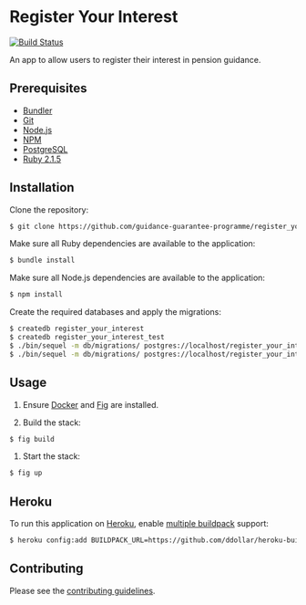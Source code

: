 # Register Your Interest

[![Build Status](https://travis-ci.org/guidance-guarantee-programme/register_your_interest.svg)](https://travis-ci.org/guidance-guarantee-programme/register_your_interest)

An app to allow users to register their interest in pension guidance.

## Prerequisites

* [Bundler]
* [Git]
* [Node.js][Node]
* [NPM]
* [PostgreSQL]
* [Ruby 2.1.5][Ruby]


## Installation

Clone the repository:

```sh
$ git clone https://github.com/guidance-guarantee-programme/register_your_interest.git
```

Make sure all Ruby dependencies are available to the application:

```sh
$ bundle install
```

Make sure all Node.js dependencies are available to the application:

```sh
$ npm install
```

Create the required databases and apply the migrations:

```sh
$ createdb register_your_interest
$ createdb register_your_interest_test
$ ./bin/sequel -m db/migrations/ postgres://localhost/register_your_interest
$ ./bin/sequel -m db/migrations/ postgres://localhost/register_your_interest_test
```

## Usage

1. Ensure [Docker] and [Fig] are installed.

1. Build the stack:

```sh
$ fig build
```

1. Start the stack:

```sh
$ fig up
```

## Heroku

To run this application on [Heroku], enable [multiple buildpack][heroku-buildpack-multi] support:

```sh
$ heroku config:add BUILDPACK_URL=https://github.com/ddollar/heroku-buildpack-multi.git
```

## Contributing

Please see the [contributing guidelines](/CONTRIBUTING.md).

[bundler]: http://bundler.io
[docker]: https://www.docker.com
[fig]: http://www.fig.sh
[git]: http://git-scm.com
[heroku]: https://www.heroku.com
[heroku-buildpack-multi]: https://github.com/ddollar/heroku-buildpack-multi
[node]: http://nodejs.org
[npm]: https://www.npmjs.org
[postgresql]: http://www.postgresql.org
[ruby]: http://www.ruby-lang.org/en
